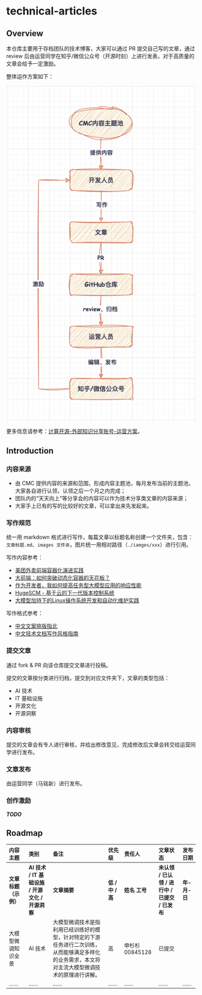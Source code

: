# technical-articles

## Overview

本仓库主要用于存档团队的技术博客，大家可以通过 PR 提交自己写的文章，通过 review 后由运营同学在知乎/微信公众号（开源时刻）上进行发表，对于高质量的文章会给予一定激励。

整体运作方案如下：

![整体运作方案](./images/整体运作方案.png)

更多信息请参考：[<u>计算开源-外部知识分享账号-运营方案</u>](https://github.com/shen-shanshan/cs-self-learning/blob/master/12.Open_Source/01.Notes/%E8%AE%A1%E7%AE%97%E5%BC%80%E6%BA%90%E5%A4%96%E9%83%A8%E8%B4%A6%E5%8F%B7%E8%BF%90%E8%90%A5%E6%96%B9%E6%A1%88.md)。

## Introduction

### 内容来源

- 由 CMC 提供内容的来源和范围，形成内容主题池，每月发布当前的主题池，大家各自进行认领，认领之后一个月之内完成；
- 团队内的“天天向上”等分享会的内容可以作为技术分享类文章的内容来源；
- 大家手上已有的写的比较好的文章，可以拿出来先发起来。

### 写作规范

统一用 markdown 格式进行写作，每篇文章以标题名称创建一个文件夹，包含：`文章标题.md`、`images 文件夹`，图片统一用相对路径（`./iamges/xxx`）进行引用。

写作内容参考：

- [<u>美团外卖前端容器化演进实践</u>](https://mp.weixin.qq.com/s?__biz=MjM5NjQ5MTI5OA==&mid=2651751072&idx=1&sn=5b8d510f6b8ff2d06e8bc44606e12e00&chksm=bd125bed8a65d2fb8bcff8623a82fe06b667d2a75c5c6a32a2ce17d392d71dca97c973ed0aff&scene=21#wechat_redirect)
- [<u>大前端：如何突破动态化容器的天花板？</u>](https://mp.weixin.qq.com/s/ocGLvUmAnglZbcKRmK72Yg)
- [<u>作为开发者，我如何提高任务型大模型应用的响应性能</u>](https://mp.weixin.qq.com/s/_4s8HiRASW59V9S0YMRRww)
- [<u>HugeSCM - 基于云的下一代版本控制系统</u>](https://mp.weixin.qq.com/s/Q5pNC4N3Gh76LiJf-7cx7g)
- [<u>大模型加持下的Linux操作系统开发和自动化维护实践</u>](https://mp.weixin.qq.com/s/dlKd0Xzckk7Oy74dHiZFlQ)

写作格式参考：

- [<u>中文文案排版指北</u>](https://github.com/sparanoid/chinese-copywriting-guidelines)
- [<u>中文技术文档写作风格指南</u>](https://github.com/yikeke/zh-style-guide)

### 提交文章

通过 fork & PR 向该仓库提交文章进行投稿。

提交的文章按分类进行归档，提交到对应文件夹下，文章的类型包括：

- AI 技术
- IT 基础设施
- 开源文化
- 开源洞察

### 内容审核

提交的文章会有专人进行审核，并给出修改意见，完成修改后文章会转交给运营同学进行发布。

### 文章发布

由运营同学（马铭新）进行发布。

### 创作激励

**_TODO_**

## Roadmap

| 内容主题 | 类别 | 备注 | 优先级 | 责任人 | 文章状态 | 发布日期 |
| :------ | :--- | :-- | :---- | :---- | :----- | ------- |
| **文章标题（示例）** | **AI 技术 / IT 基础设施 / 开源文化 / 开源洞察** | **文章摘要** | **低 / 中 / 高** | **姓名 工号** | **未认领 / 已认领 / 进行中 / 已提交 / 已发布** | **年-月-日** |
| 大模型微调知识全景 | AI 技术 | 大模型微调技术是指利用已经训练好的模型，针对特定的下游任务进行二次训练，从而能够满足多样化的业务需求，本文将对主流大模型微调技术的原理进行讲解。 | 高 | 申杉杉 00845128 | 已提交 | |
| …… | …… | …… | …… | …… | …… | …… |

